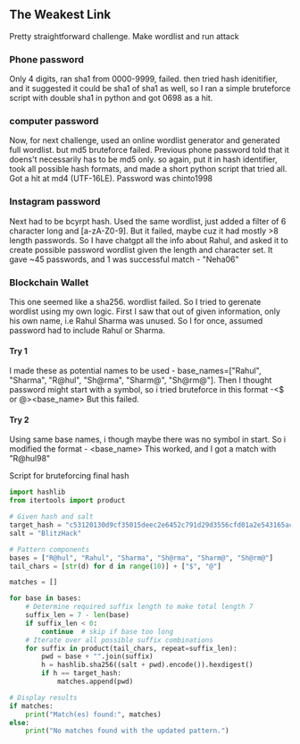 ## The Weakest Link

Pretty straightforward challenge. Make wordlist and run attack

### Phone password
Only 4 digits, ran sha1 from 0000-9999, failed. then tried hash idenitifier, and it suggested it could be sha1 of sha1 as well, so I ran a simple bruteforce script with double sha1 in python and got 0698 as a hit.


### computer password
Now, for next challenge, used an online wordlist generator and generated full wordlist. but md5 bruteforce failed. Previous phone password told that it doens't necessarily has to be md5 only. so again, put it in hash identifier, took all possible hash formats, and made a short python script that tried all. Got a hit at md4 (UTF-16LE). Password was chinto1998


### Instagram password
Next had to be bcyrpt hash. Used the same wordlist, just added a filter of 6 character long and [a-zA-Z0-9]. But it failed, maybe cuz it had mostly >8 length passwords. So I have chatgpt all the info about Rahul, and asked it to create possible password wordlist given the length and character set. It gave ~45 passwords, and 1 was successful match - "Neha06"

### Blockchain Wallet
This one seemed like a sha256. wordlist failed. So I tried to gerenate wordlist using my own logic. First I saw that out of given information, only his own name, i.e Rahul Sharma was unused. So I for once, assumed password had to include Rahul or Sharma.

#### Try 1
I made these as potential names to be used - base_names=["Rahul", "Sharma", "R@hul", "Sh@rma", "Sharm@", "Sh@rm@"]. Then I thought password might start with a symbol, so i tried bruteforce in this format -<$ or @><base_name><remaining could be numbers or symbols>
But this failed.

#### Try 2
Using same base names, i though maybe there was no symbol in start. So i modified the format - <base_name><remaining could be numbers or symbols>
This worked, and I got a match with "R@hul98"

Script for bruteforcing final hash
```python
import hashlib
from itertools import product

# Given hash and salt
target_hash = "c53120130d9cf35015deec2e6452c791d29d3556cfd01a2e543165aca00e2192"
salt = "BlitzHack"

# Pattern components
bases = ["R@hul", "Rahul", "Sharma", "Sh@rma", "Sharm@", "Sh@rm@"]
tail_chars = [str(d) for d in range(10)] + ["$", "@"]

matches = []

for base in bases:
    # Determine required suffix length to make total length 7
    suffix_len = 7 - len(base)
    if suffix_len < 0:
        continue  # skip if base too long
    # Iterate over all possible suffix combinations
    for suffix in product(tail_chars, repeat=suffix_len):
        pwd = base + "".join(suffix)
        h = hashlib.sha256((salt + pwd).encode()).hexdigest()
        if h == target_hash:
            matches.append(pwd)

# Display results
if matches:
    print("Match(es) found:", matches)
else:
    print("No matches found with the updated pattern.")

```